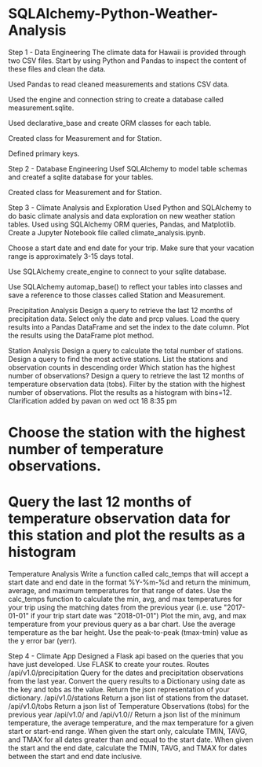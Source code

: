 # SQLAlchemy-Python-Weather-Analysis

Step 1 - Data Engineering
The climate data for Hawaii is provided through two CSV files. Start by using Python and Pandas to inspect the content of these files and clean the data.

Used Pandas to read  cleaned measurements and stations CSV data.

Used the engine and connection string to create a database called measurement.sqlite.

Used declarative_base and create ORM classes for each table.

Created class for Measurement and for Station.

Defined primary keys.

Step 2 - Database Engineering
Usef SQLAlchemy to model  table schemas and createf a sqlite database for your tables. 

Created class for Measurement and for Station.

Step 3 - Climate Analysis and Exploration
Used Python and SQLAlchemy to do basic climate analysis and data exploration on new weather station tables. Used using SQLAlchemy ORM queries, Pandas, and Matplotlib.
Create a Jupyter Notebook file called climate_analysis.ipynb.

Choose a start date and end date for your trip. Make sure that your vacation range is approximately 3-15 days total.

Use SQLAlchemy create_engine to connect to your sqlite database.

Use SQLAlchemy automap_base() to reflect your tables into classes and save a reference to those classes called Station and Measurement.

Precipitation Analysis
Design a query to retrieve the last 12 months of precipitation data.
Select only the date and prcp values.
Load the query results into a Pandas DataFrame and set the index to the date column.
Plot the results using the DataFrame plot method.

Station Analysis
Design a query to calculate the total number of stations.
Design a query to find the most active stations.
List the stations and observation counts in descending order
Which station has the highest number of observations?
Design a query to retrieve the last 12 months of temperature observation data (tobs).
Filter by the station with the highest number of observations.
Plot the results as a histogram with bins=12.
Clarification added by pavan on wed oct 18 8:35 pm
# Choose the station with the highest number of temperature observations.
# Query the last 12 months of temperature observation data for this station and plot the results as a histogram

Temperature Analysis
Write a function called calc_temps that will accept a start date and end date in the format %Y-%m-%d and return the minimum, average, and maximum temperatures for that range of dates.
Use the calc_temps function to calculate the min, avg, and max temperatures for your trip using the matching dates from the previous year (i.e. use "2017-01-01" if your trip start date was "2018-01-01")
Plot the min, avg, and max temperature from your previous query as a bar chart.
Use the average temperature as the bar height.
Use the peak-to-peak (tmax-tmin) value as the y error bar (yerr).


Step 4 - Climate App
Designed a Flask api based on the queries that you have just developed.
Use FLASK to create your routes.
Routes
/api/v1.0/precipitation
Query for the dates and precipitation observations from the last year.
Convert the query results to a Dictionary using date as the key and tobs as the value.
Return the json representation of your dictionary.
/api/v1.0/stations
Return a json list of stations from the dataset.
/api/v1.0/tobs
Return a json list of Temperature Observations (tobs) for the previous year
/api/v1.0/<start> and /api/v1.0/<start>/<end>
Return a json list of the minimum temperature, the average temperature, and the max temperature for a given start or start-end range.
When given the start only, calculate TMIN, TAVG, and TMAX for all dates greater than and equal to the start date.
When given the start and the end date, calculate the TMIN, TAVG, and TMAX for dates between the start and end date inclusive.

